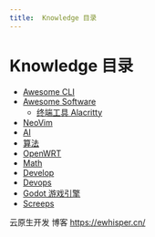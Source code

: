 ```yaml
---
title:  Knowledge 目录
---
```


<!-- markdownlint-disable MD025 -->

# Knowledge 目录

- [Awesome CLI](./tool/awesome-cli.md)
- [Awesome Software](./tool/awesome-software.md)
  - [终端工具 Alacritty](./Tool/alacritty_and_zellij.md)
- [NeoVim](./Tool/NeoVim.md)
- [AI](./AI/README.md)
- [算法](./Algorithmica/0.md)
- [OpenWRT](./Tool/Openwrt/0.md)
- [Math](./Math/summary.md)
- [Develop](./Develop/summary.md)
- [Devops](Devops/summary.md)
- [Godot 游戏引擎](Game/Godot/README.md)
- [Screeps](Game/Screeps.md)

云原生开发 博客 <https://ewhisper.cn/>
